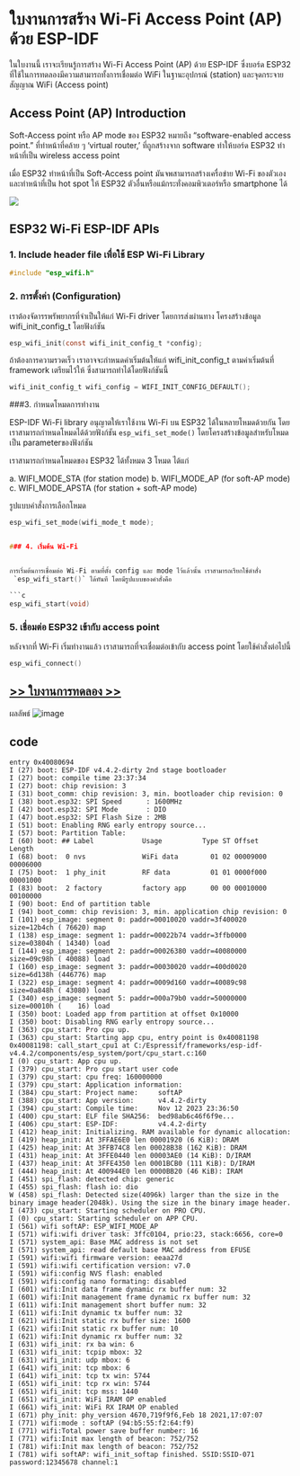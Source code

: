 # ใบงานการสร้าง Wi-Fi Access Point (AP) ด้วย ESP-IDF

ในใบงานนี้ เราจะเรียนรู้การสร้าง Wi-Fi Access Point (AP) ด้วย ESP-IDF ซึ่งบอร์ด ESP32 ที่ใช้ในการทดลองมีความสามารถทั้งการเชื่อมต่อ WiFi ในฐานะอุปกรณ์ (station) และจุดกระจายสัญญาณ WiFi (Access point) 

## Access Point (AP) Introduction
Soft-Access point หรือ AP mode ของ ESP32 หมายถึง  “software-enabled access point.”  ที่ทำหน้าที่คล้าย ๆ  ‘virtual router,’
ที่ถูกสร้างจาก software ทำให้บอร์ด ESP32 ทำหน้าที่เป็น wireless access point

เมื่อ ESP32 ทำหน้าที่เป็น Soft-Access point มันจพสามารถสร้างเครื่อข่าย Wi-Fi ของตัวเอง และทำหน้าที่เป็น hot spot ให้ ESP32 ตัวอื่นหรือแม้กระทั่งคอมพิวเตอร์หรือ smartphone ได้


![](./Pictures/ESP32_AP.png)


## ESP32 Wi-Fi ESP-IDF APIs

### 1. Include header file เพื่อใช้ ESP Wi-Fi Library

```c
#include "esp_wifi.h"
```

### 2. การตั้งค่า (Configuration)

เราต้องจัดารรพรัพยากรที่จำเป็นให้แก่ Wi-Fi driver โดยการส่งผ่านทาง โครงสร้างข้อมูล wifi_init_config_t โดยฟังก์ชัน

```c
esp_wifi_init(const wifi_init_config_t *config);

```
ถ้าต้องการความรวดเร็ว เราอาจจะกำหนดค่าเริ่มต้นให้แก่ wifi_init_config_t ตามค่าเริ่มต้นที่ framework เตรียมไว้ให้ ซึ่งสามารถทำได้โดยฟังก์ชันนี้

```c
wifi_init_config_t wifi_config = WIFI_INIT_CONFIG_DEFAULT();

```


###3. กำหนดโหมดการทำงาน

ESP-IDF Wi-Fi library อนุญาตให้เราใช้งาน Wi-Fi บน ESP32 ได้ในหลายโหมดด้วยกัน
โดยเราสามารถกำหนดโหมดได้ด้วยฟังก์ชัน `esp_wifi_set_mode()` โดยโครงสร้างข้อมูลสำหรับโหมดเป็น parameterของฟังก์ชัน

เราสามารถกำหนดโหมดของ ESP32 ได้ทั้งหมด 3 โหมด ได้แก่

a. WIFI_MODE_STA (for station mode)
b. WIFI_MODE_AP (for soft-AP mode)
c. WIFI_MODE_APSTA (for station + soft-AP mode)

รูปแบบคำสั่งการเลือกโหมด

```c
esp_wifi_set_mode(wifi_mode_t mode);


### 4. เริ่มต้น Wi-Fi


การเริ่มต้นการเชื่อมต่อ Wi-Fi ตามที่ตั้ง config และ mode ไว้แล้วนั้น เราสามารถเรียกใช้ตำสั่ง
 `esp_wifi_start()` ได้ทันที โดยมีรูปแบบของคำสั่งคือ 

```c
esp_wifi_start(void)

```

### 5. เชื่อมต่อ ESP32 เข้ากับ access point

หลังจากที่ Wi-Fi เริ่มทำงานแล้ว เราสามารถที่จะเชื่อมต่อเข้ากับ  access point โดยใช้คำสั่งต่อไปนี้

```c
esp_wifi_connect()

```

## [>> ใบงานการทดลอง >> ](./Lab_Sheet_ESP32_ESP-IDF_WiFi-AP.md)

ผลลัพธ์
![image](https://github.com/TanapatPluemchai/ESP32_ESP-IDF_WiFi-AP/assets/115067806/bc13995c-4449-4000-b0ef-0b3ecc5f49c1)


## code
```
entry 0x40080694
I (27) boot: ESP-IDF v4.4.2-dirty 2nd stage bootloader
I (27) boot: compile time 23:37:34
I (27) boot: chip revision: 3
I (31) boot_comm: chip revision: 3, min. bootloader chip revision: 0
I (38) boot.esp32: SPI Speed      : 1600MHz
I (42) boot.esp32: SPI Mode       : DIO
I (47) boot.esp32: SPI Flash Size : 2MB
I (51) boot: Enabling RNG early entropy source...
I (57) boot: Partition Table:
I (60) boot: ## Label            Usage          Type ST Offset   Length
I (68) boot:  0 nvs              WiFi data        01 02 00009000 00006000
I (75) boot:  1 phy_init         RF data          01 01 0000f000 00001000
I (83) boot:  2 factory          factory app      00 00 00010000 00100000
I (90) boot: End of partition table
I (94) boot_comm: chip revision: 3, min. application chip revision: 0
I (101) esp_image: segment 0: paddr=00010020 vaddr=3f400020 size=12b4ch ( 76620) map
I (138) esp_image: segment 1: paddr=00022b74 vaddr=3ffb0000 size=03804h ( 14340) load
I (144) esp_image: segment 2: paddr=00026380 vaddr=40080000 size=09c98h ( 40088) load
I (160) esp_image: segment 3: paddr=00030020 vaddr=400d0020 size=6d138h (446776) map
I (322) esp_image: segment 4: paddr=0009d160 vaddr=40089c98 size=0a848h ( 43080) load
I (340) esp_image: segment 5: paddr=000a79b0 vaddr=50000000 size=00010h (    16) load
I (350) boot: Loaded app from partition at offset 0x10000
I (350) boot: Disabling RNG early entropy source...
I (363) cpu_start: Pro cpu up.
I (363) cpu_start: Starting app cpu, entry point is 0x40081198
0x40081198: call_start_cpu1 at C:/Espressif/frameworks/esp-idf-v4.4.2/components/esp_system/port/cpu_start.c:160
I (0) cpu_start: App cpu up.
I (379) cpu_start: Pro cpu start user code
I (379) cpu_start: cpu freq: 160000000
I (379) cpu_start: Application information:
I (384) cpu_start: Project name:     softAP
I (388) cpu_start: App version:      v4.4.2-dirty
I (394) cpu_start: Compile time:     Nov 12 2023 23:36:50
I (400) cpu_start: ELF file SHA256:  bed98ab6c46f6f9e...
I (406) cpu_start: ESP-IDF:          v4.4.2-dirty
I (412) heap_init: Initializing. RAM available for dynamic allocation:
I (419) heap_init: At 3FFAE6E0 len 00001920 (6 KiB): DRAM
I (425) heap_init: At 3FFB74C8 len 00028B38 (162 KiB): DRAM
I (431) heap_init: At 3FFE0440 len 00003AE0 (14 KiB): D/IRAM
I (437) heap_init: At 3FFE4350 len 0001BCB0 (111 KiB): D/IRAM
I (444) heap_init: At 400944E0 len 0000BB20 (46 KiB): IRAM
I (451) spi_flash: detected chip: generic
I (455) spi_flash: flash io: dio
W (458) spi_flash: Detected size(4096k) larger than the size in the binary image header(2048k). Using the size in the binary image header.
I (473) cpu_start: Starting scheduler on PRO CPU.
I (0) cpu_start: Starting scheduler on APP CPU.
I (561) wifi softAP: ESP_WIFI_MODE_AP
I (571) wifi:wifi driver task: 3ffc0104, prio:23, stack:6656, core=0
I (571) system_api: Base MAC address is not set
I (571) system_api: read default base MAC address from EFUSE
I (591) wifi:wifi firmware version: eeaa27d
I (591) wifi:wifi certification version: v7.0
I (591) wifi:config NVS flash: enabled
I (591) wifi:config nano formating: disabled
I (601) wifi:Init data frame dynamic rx buffer num: 32
I (601) wifi:Init management frame dynamic rx buffer num: 32
I (611) wifi:Init management short buffer num: 32
I (611) wifi:Init dynamic tx buffer num: 32
I (621) wifi:Init static rx buffer size: 1600
I (621) wifi:Init static rx buffer num: 10
I (621) wifi:Init dynamic rx buffer num: 32
I (631) wifi_init: rx ba win: 6
I (631) wifi_init: tcpip mbox: 32
I (631) wifi_init: udp mbox: 6
I (641) wifi_init: tcp mbox: 6
I (641) wifi_init: tcp tx win: 5744
I (651) wifi_init: tcp rx win: 5744
I (651) wifi_init: tcp mss: 1440
I (651) wifi_init: WiFi IRAM OP enabled
I (661) wifi_init: WiFi RX IRAM OP enabled
I (671) phy_init: phy_version 4670,719f9f6,Feb 18 2021,17:07:07
I (771) wifi:mode : softAP (94:b5:55:f2:64:f9)
I (771) wifi:Total power save buffer number: 16
I (771) wifi:Init max length of beacon: 752/752
I (781) wifi:Init max length of beacon: 752/752
I (781) wifi softAP: wifi_init_softap finished. SSID:SSID-071 password:12345678 channel:1
```



